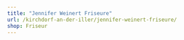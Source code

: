 ```yaml
---
title: "Jennifer Weinert Friseure"
url: /kirchdorf-an-der-iller/jennifer-weinert-friseure/
shop: Friseur
---
```


